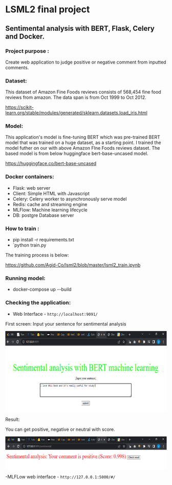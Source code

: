# LSML2 final project
## Sentimental analysis with BERT, Flask, Celery and Docker.

### Project purpose :
Create web application to judge positive or negative comment from inputted comments. 


### Dataset:
This dataset of Amazon Fine Foods reviews consists of 568,454 fine food reviews from amazon. The data span is from Oct 1999 to Oct 2012.

https://scikit-learn.org/stable/modules/generated/sklearn.datasets.load_iris.html


### Model:
This application's model is fine-tuning BERT which was pre-trained BERT model that was trained on a huge dataset, as a starting point. 
I trained the model futher on our with above Amazon FIne Foods reviews dataset. 
The based model is from below huggingface bert-base-uncased model.

https://huggingface.co/bert-base-uncased


### Docker containers:
* Flask: web server 
* Client: Simple HTML with Javascript
* Celery: Celery worker to asynchronously serve model
* Redis: cache and streaming engine
* MLFlow: Machine learning lifecycle
* DB: postgre Database server


### How to train :
*  pip install -r requirements.txt
* `python train.py

The training process is below:

https://github.com/Agid-Co/lsml2/blob/master/lsml2_train.ipynb


### Running model:
* docker-compose up --build


### Checking the application:
* Web Interface - `http://localhost:9091/`

First screen:
Input your sentence for sentimental analysis

<p align='center'>
  <a href="#"><img src='https://github.com/Agid-Co/lsml2/blob/master/image/Web_Interface_1.PNG' width="600" height="250"></a>
</p>

Result:

You can get positive, negative or neutral with score.

<p align='center'>
  <a href="#"><img src='https://github.com/Agid-Co/lsml2/blob/master/image/Web_Interface_2.PNG' width="600" height="100"></a>
</p>


-MLFLow web interface - `http://127.0.0.1:5000/#/`
